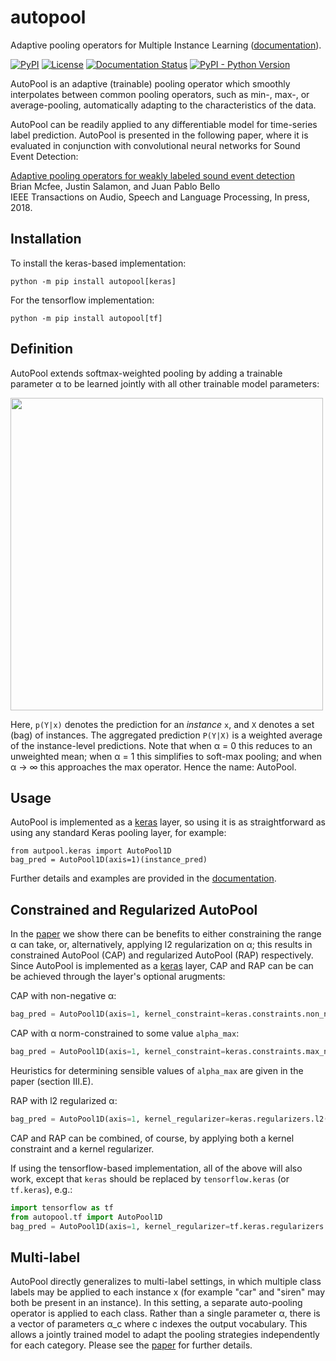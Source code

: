 # autopool
Adaptive pooling operators for Multiple Instance Learning ([documentation](http://autopool.readthedocs.io/)).

[![PyPI](https://img.shields.io/pypi/v/autopool.svg)](https://pypi.python.org/pypi/autopool)
[![License](https://img.shields.io/github/license/mashape/apistatus.svg)](https://opensource.org/licenses/MIT)
[![Documentation Status](https://readthedocs.org/projects/autopool/badge/?version=latest)](http://autopool.readthedocs.io/en/latest/?badge=latest)
[![PyPI - Python Version](https://img.shields.io/pypi/pyversions/autopool.svg)]()


AutoPool is an adaptive (trainable) pooling operator which smoothly interpolates between common pooling operators, such
as min-, max-, or average-pooling, automatically adapting to the characteristics of the data.

AutoPool can be readily applied to any differentiable model for time-series label prediction. AutoPool is presented in the following paper, where it is evaluated in conjunction with convolutional neural networks for Sound Event Detection:

[Adaptive pooling operators for weakly labeled sound event detection](http://www.justinsalamon.com/uploads/4/3/9/4/4394963/mcfee_autopool_taslp_2018.pdf)<br/>
Brian Mcfee, Justin Salamon, and Juan Pablo Bello<br/>
IEEE Transactions on Audio, Speech and Language Processing, In press, 2018.

Installation
------------

To install the keras-based implementation:
```
python -m pip install autopool[keras]
```
For the tensorflow implementation:
```
python -m pip install autopool[tf]
```

Definition
----------
AutoPool extends softmax-weighted pooling by adding a trainable parameter α to be learned jointly with all other trainable  model parameters:

<img src="https://user-images.githubusercontent.com/3009670/43347985-d3bcc072-91c5-11e8-8074-f9b064d7f5a3.png" width="500px">

Here, `p(Y|x)` denotes the prediction for an *instance* `x`, and `X` denotes a set (bag) of instances.  The aggregated prediction `P(Y|X)` is a weighted average of the instance-level predictions.
Note that when α = 0 this reduces to an unweighted mean; when α = 1 this simplifies to soft-max pooling; and when α → ∞ this approaches the max operator. Hence the name: AutoPool.

Usage
-----
AutoPool is implemented as a [keras](https://keras.io/) layer, so using it is as straightforward as using any standard Keras pooling layer, for example:

```
from autpool.keras import AutoPool1D
bag_pred = AutoPool1D(axis=1)(instance_pred)
```

Further details and examples are provided in the [documentation](http://autopool.readthedocs.io/).


Constrained and Regularized AutoPool
------------------------------------
In the [paper](http://www.justinsalamon.com/uploads/4/3/9/4/4394963/mcfee_autopool_taslp_2018.pdf) we show there can be benefits to either constraining the range α can take, or, alternatively, applying l2 regularization on α; this results in constrained AutoPool (CAP) and regularized AutoPool (RAP) respectively. Since AutoPool is implemented as a [keras](https://keras.io/) layer, CAP and RAP can be can be achieved through the layer's optional arugments:

CAP with non-negative α:
```python
bag_pred = AutoPool1D(axis=1, kernel_constraint=keras.constraints.non_neg())(instance_pred)
```

CAP with α norm-constrained to some value `alpha_max`:
```python
bag_pred = AutoPool1D(axis=1, kernel_constraint=keras.constraints.max_norm(alpha_max, axis=0))(instance_pred)
```
Heuristics for determining sensible values of `alpha_max` are given in the paper (section III.E).

RAP with l2 regularized α:
```python
bag_pred = AutoPool1D(axis=1, kernel_regularizer=keras.regularizers.l2(l=1e-4))(instance_pred)
```

CAP and RAP can be combined, of course, by applying both a kernel constraint and a kernel regularizer.

If using the tensorflow-based implementation, all of the above will also work, except that `keras` should be replaced by `tensorflow.keras` (or `tf.keras`), e.g.:
```python
import tensorflow as tf
from autopool.tf import AutoPool1D
bag_pred = AutoPool1D(axis=1, kernel_regularizer=tf.keras.regularizers.l2(l=1e-4))(instance_pred)
```

Multi-label
-----------
AutoPool directly generalizes to multi-label settings, in which multiple class labels may be applied to each instance x (for example "car" and "siren" may both be present in an instance). In this setting, a separate auto-pooling operator is applied to each class. Rather than a single parameter α, there is a vector of parameters α_c where c indexes the output vocabulary. This allows a jointly trained model to adapt the pooling strategies independently for each category. Please see the [paper](http://www.justinsalamon.com/uploads/4/3/9/4/4394963/mcfee_autopool_taslp_2018.pdf) for further details.
